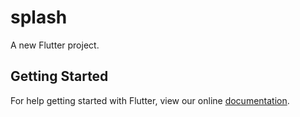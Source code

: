 # splash

A new Flutter project.

## Getting Started

For help getting started with Flutter, view our online
[documentation](https://flutter.io/).
